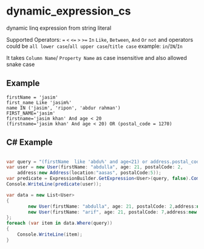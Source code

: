 # dynamic_expression_cs
dynamic linq expression from string literal

Supported Operators: `=` `<` `<=` `>` `>=` `In` `Like`, `Between`, `And` `Or` `not` and operators could be `all lower case`/`all upper case`/`title case` example: `in`/`IN`/`In`



It takes `Column Name`/ `Property Name` as case insensitive and also allowed snake case

## Example
```
firstName = 'jasim'
first_name Like 'jasim%'
name IN ('jasim', 'ripon', 'abdur rahman')
FIRST_NAME='jasim'
firstname='jasim khan' And age < 20
(firstname='jasim khan' And age < 20) OR (postal_code = 1270)

```

## C# Example
```c#

var query = "(firstName  like 'abdu%' and age<21) or address.postal_code between 1 and 5";
var user = new User(firstName: "abdulla", age: 21, postalCode: 2,
    address:new Address(location:"aasas", postalCode:5));
var predicate = ExpressionBuilder.GetExpression<User>(query, false).Compile();
Console.WriteLine(predicate(user));

var data = new List<User>
{
        new User(firstName: "abdulla", age: 21, postalCode: 2,address:new Address(location:"aasas", postalCode:3)),
        new User(firstName: "arif", age: 21, postalCode: 7,address:new Address(location:"aasas", postalCode:5))
};
foreach (var item in data.Where(query))
{
    Console.WriteLine(item);
}

```

